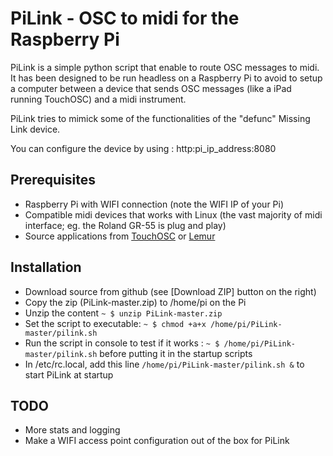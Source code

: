 PiLink - OSC to midi for the Raspberry Pi
=========================================

PiLink is a simple python script that enable to route OSC messages to midi. It has been designed to be run headless on a Raspberry Pi to avoid to setup a computer between a device that sends OSC messages (like a iPad running TouchOSC) and a midi instrument.

PiLink tries to mimick some of the functionalities of the "defunc" Missing Link device.

You can configure the device by using : http:pi_ip_address:8080

Prerequisites
-------------
* Raspberry Pi with WIFI connection (note the WIFI IP of your Pi)
* Compatible midi devices that works with Linux (the vast majority of midi interface; eg. the Roland GR-55 is plug and play)
* Source applications from [TouchOSC](http://hexler.net/software/touchosc) or [Lemur](https://liine.net/en/products/lemur)

Installation
------------
* Download source from github (see [Download ZIP] button on the right)
* Copy the zip (PiLink-master.zip) to /home/pi on the Pi
* Unzip the content ```~ $ unzip PiLink-master.zip```
* Set the script to executable: ```~ $ chmod +a+x /home/pi/PiLink-master/pilink.sh```
* Run the script in console to test if it works : ```~ $ /home/pi/PiLink-master/pilink.sh``` before putting it in the startup scripts
* In /etc/rc.local, add this line ```/home/pi/PiLink-master/pilink.sh &``` to start PiLink at startup

TODO
----
* More stats and logging
* Make a WIFI access point configuration out of the box for PiLink

